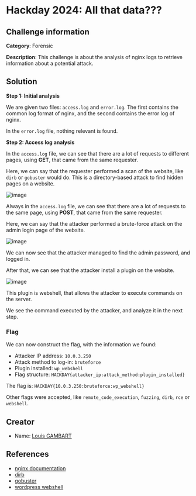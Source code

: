 # Hackday 2024: All that data???

## Challenge information

**Category**: Forensic

**Description**: This challenge is about the analysis of nginx logs to retrieve information about a potential attack.

## Solution

**Step 1: Initial analysis**

We are given two files: `access.log` and `error.log`.
The first contains the common log format of nginx, and the second contains the error log of nginx.

In the `error.log` file, nothing relevant is found.

**Step 2: Access log analysis**

In the `access.log` file, we can see that there are a lot of requests to different pages, using **GET**, that came from the same requester.

Here, we can say that the requester performed a scan of the website, like `dirb` or `gobuster` would do.
This is a directory-based attack to find hidden pages on a website.

![image](https://github.com/ChallengeHackDay/2024-qualif/assets/40593456/eb61199f-2213-4066-b0b2-47b85028268a)

Always in the `access.log` file, we can see that there are a lot of requests to the same page, using **POST**, that came from the same requester.

Here, we can say that the attacker performed a brute-force attack on the admin login page of the website.

![image](https://github.com/ChallengeHackDay/2024-qualif/assets/40593456/161af0fb-f505-4ef4-97de-3d06a6857881)

We can now see that the attacker managed to find the admin password, and logged in.

After that, we can see that the attacker install a plugin on the website.

![image](https://github.com/ChallengeHackDay/2024-qualif/assets/40593456/6b9e8b80-bb39-4197-9dba-b61cfd813c4c)

This plugin is webshell, that allows the attacker to execute commands on the server.

We see the command executed by the attacker, and analyze it in the next step.

### Flag

We can now construct the flag, with the information we found:
- Attacker IP address: `10.0.3.250`
- Attack method to log-in: `bruteforce`
- Plugin installed: `wp_webshell`
- Flag structure: `HACKDAY{attacker_ip:attack_method:plugin_installed}`

The flag is:
`HACKDAY{10.0.3.250:bruteforce:wp_webshell}`

Other flags were accepted, like `remote_code_execution`, `fuzzing`, `dirb`, `rce` or `webshell`.

## Creator

* Name: [Louis GAMBART](https://linkedin.com/in/louis-gambart)

## References

* [nginx documentation](https://nginx.org/en/docs/)
* [dirb](https://tools.kali.org/web-applications/dirb)
* [gobuster](https://tools.kali.org/web-applications/gobuster)
* [wordpress webshell](https://github.com/p0dalirius/Wordpress-webshell-plugin)
